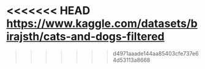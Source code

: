 <<<<<<< HEAD
https://www.kaggle.com/datasets/birajsth/cats-and-dogs-filtered
=======

>>>>>>> d4971aaade144aa85403cfe737e64d53113a8668
